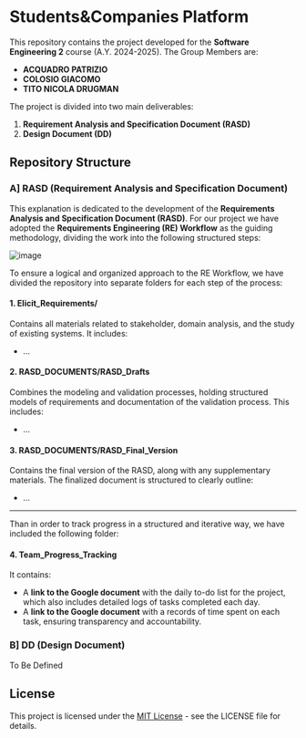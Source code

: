 # Students&Companies Platform 
This repository contains the project developed for the **Software Engineering 2** course (A.Y. 2024-2025). The Group Members are: 
- **ACQUADRO PATRIZIO**
- **COLOSIO GIACOMO**
- **TITO NICOLA DRUGMAN**


The project is divided into two main deliverables:
1. **Requirement Analysis and Specification Document (RASD)**
2. **Design Document (DD)**

## Repository Structure
### A] RASD (Requirement Analysis and Specification Document)
This explanation is dedicated to the development of the **Requirements Analysis and Specification Document (RASD)**. For our project we have adopted the **Requirements Engineering (RE) Workflow** as the guiding methodology, dividing the work into the following structured steps:

![image](https://github.com/user-attachments/assets/8d2f66a8-9068-42cb-84a3-c8d3ead98629)

To ensure a logical and organized approach to the RE Workflow, we have divided the repository into separate folders for each step of the process:

#### **1. Elicit_Requirements/**
Contains all materials related to stakeholder, domain analysis, and the study of existing systems. It includes:
- ...

#### **2.  RASD_DOCUMENTS/RASD_Drafts**
Combines the modeling and validation processes, holding structured models of requirements and documentation of the validation process. This includes:
- ...

#### **3. RASD_DOCUMENTS/RASD_Final_Version**
Contains the final version of the RASD, along with any supplementary materials. The finalized document is structured to clearly outline:
- ...
---
Than in order to track progress in a structured and iterative way, we have included the following folder: 
#### **4. Team_Progress_Tracking**
It contains:
- A **link to the Google document** with the daily to-do list for the project, which also includes detailed logs of tasks completed each day.
- A **link to the Google document** with a records of time spent on each task, ensuring transparency and accountability.





### B] DD (Design Document)
To Be Defined





## License

This project is licensed under the [MIT License](LICENSE) - see the LICENSE file for details.
